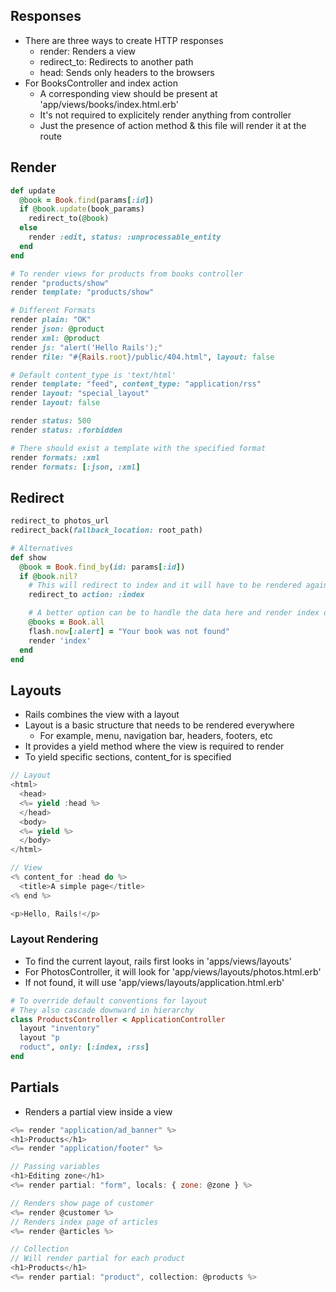 ## Responses
- There are three ways to create HTTP responses
  - render: Renders a view
  - redirect_to: Redirects to another path
  - head: Sends only headers to the browsers
- For BooksController and index action
  - A corresponding view should be present at 'app/views/books/index.html.erb'
  - It's not required to explicitely render anything from controller
  - Just the presence of action method & this file will render it at the route

## Render
```rb
def update
  @book = Book.find(params[:id])
  if @book.update(book_params)
    redirect_to(@book)
  else
    render :edit, status: :unprocessable_entity
  end
end

# To render views for products from books controller
render "products/show"
render template: "products/show"

# Different Formats
render plain: "OK"
render json: @product
render xml: @product
render js: "alert('Hello Rails');"
render file: "#{Rails.root}/public/404.html", layout: false

# Default content_type is 'text/html'
render template: "feed", content_type: "application/rss"
render layout: "special_layout"
render layout: false

render status: 500
render status: :forbidden

# There should exist a template with the specified format
render formats: :xml
render formats: [:json, :xml]
```

## Redirect
```rb
redirect_to photos_url
redirect_back(fallback_location: root_path)

# Alternatives
def show
  @book = Book.find_by(id: params[:id])
  if @book.nil?
    # This will redirect to index and it will have to be rendered again
    redirect_to action: :index

    # A better option can be to handle the data here and render index directly
    @books = Book.all
    flash.now[:alert] = "Your book was not found"
    render 'index'
  end
end
```

## Layouts
- Rails combines the view with a layout
- Layout is a basic structure that needs to be rendered everywhere
  - For example, menu, navigation bar, headers, footers, etc
- It provides a yield method where the view is required to render
- To yield specific sections, content_for is specified

```js
// Layout
<html>
  <head>
  <%= yield :head %>
  </head>
  <body>
  <%= yield %>
  </body>
</html>

// View
<% content_for :head do %>
  <title>A simple page</title>
<% end %>

<p>Hello, Rails!</p>
```

### Layout Rendering
- To find the current layout, rails first looks in 'apps/views/layouts'
- For PhotosController, it will look for 'app/views/layouts/photos.html.erb'
- If not found, it will use 'app/views/layouts/application.html.erb'

```rb
# To override default conventions for layout
# They also cascade downward in hierarchy
class ProductsController < ApplicationController
  layout "inventory"
  layout "p
  roduct", only: [:index, :rss]
end
```

## Partials
- Renders a partial view inside a view

```js
<%= render "application/ad_banner" %>
<h1>Products</h1>
<%= render "application/footer" %>

// Passing variables
<h1>Editing zone</h1>
<%= render partial: "form", locals: { zone: @zone } %>

// Renders show page of customer
<%= render @customer %>
// Renders index page of articles
<%= render @articles %>

// Collection
// Will render partial for each product
<h1>Products</h1>
<%= render partial: "product", collection: @products %>
```
